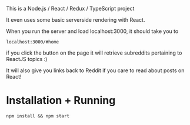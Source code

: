 


This is a Node.js / React / Redux / TypeScript project

It even uses some basic serverside rendering with React.

When you run the server and load localhost:3000, it should take you to

`localhost:3000/#home`

if you click the button on the page it will retrieve subreddits pertaining to ReactJS topics :)

It will also give you links back to Reddit if you care to read about posts on React!


# Installation + Running

`npm install && npm start`




